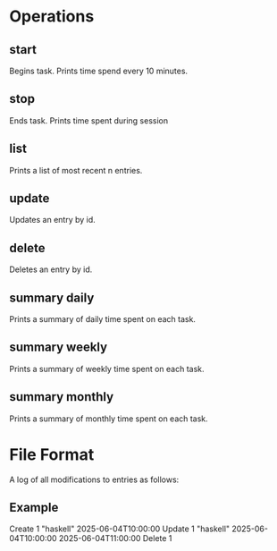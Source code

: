 # Operations

## start <task>
Begins task.
Prints time spend every 10 minutes.

## stop <task>
Ends task.
Prints time spent during session

## list <n>
Prints a list of most recent n entries.

## update <id> <task> <start> <stop>
Updates an entry by id.

## delete <id>
Deletes an entry by id.

## summary daily
Prints a summary of daily time spent on each task.

## summary weekly
Prints a summary of weekly time spent on each task.

## summary monthly
Prints a summary of monthly time spent on each task.

# File Format

A log of all modifications to entries as follows:
<op> <id> <task> <start> <end>

## Example

Create 1 "haskell" 2025-06-04T10:00:00 <null>
Update 1 "haskell" 2025-06-04T10:00:00 2025-06-04T11:00:00
Delete 1



